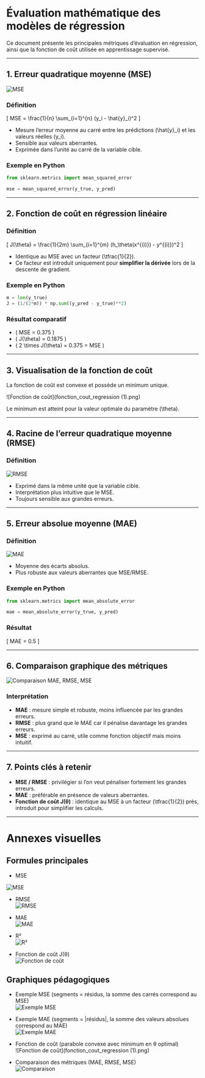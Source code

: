 # Évaluation mathématique des modèles de régression

Ce document présente les principales métriques d’évaluation en régression, ainsi que la fonction de coût utilisée en apprentissage supervisé.

---

## 1. Erreur quadratique moyenne (MSE)

![MSE](formula_mse.png)

### Définition
\[
MSE = \frac{1}{n} \sum_{i=1}^{n} (y_i - \hat{y}_i)^2
\]

- Mesure l’erreur moyenne au carré entre les prédictions \(\hat{y}_i\) et les valeurs réelles \(y_i\).  
- Sensible aux valeurs aberrantes.  
- Exprimée dans l’unité au carré de la variable cible.  

### Exemple en Python
```python
from sklearn.metrics import mean_squared_error

mse = mean_squared_error(y_true, y_pred)
```

---

## 2. Fonction de coût en régression linéaire

### Définition
\[
J(\theta) = \frac{1}{2m} \sum_{i=1}^{m} (h_\theta(x^{(i)}) - y^{(i)})^2
\]

- Identique au MSE avec un facteur \(\tfrac{1}{2}\).  
- Ce facteur est introduit uniquement pour **simplifier la dérivée** lors de la descente de gradient.  

### Exemple en Python
```python
m = len(y_true)
J = (1/(2*m)) * np.sum((y_pred - y_true)**2)
```

### Résultat comparatif
- \( MSE = 0.375 \)  
- \( J(\theta) = 0.1875 \)  
- \( 2 \times J(\theta) = 0.375 = MSE \)  

---

## 3. Visualisation de la fonction de coût

La fonction de coût est convexe et possède un minimum unique.  

![Fonction de coût](fonction_cout_regression (1).png)  

Le minimum est atteint pour la valeur optimale du paramètre \(\theta\).  

---

## 4. Racine de l’erreur quadratique moyenne (RMSE)

### Définition

![RMSE](formula_rmse.png)

- Exprimé dans la même unité que la variable cible.  
- Interprétation plus intuitive que le MSE.  
- Toujours sensible aux grandes erreurs.  

---

## 5. Erreur absolue moyenne (MAE)

### Définition

![MAE](formula_mae.png)

- Moyenne des écarts absolus.  
- Plus robuste aux valeurs aberrantes que MSE/RMSE.  

### Exemple en Python
```python
from sklearn.metrics import mean_absolute_error

mae = mean_absolute_error(y_true, y_pred)
```

### Résultat
\[
MAE = 0.5
\]

---

## 6. Comparaison graphique des métriques

![Comparaison MAE, RMSE, MSE](comparaison_MAE_MSE_RMSE.png)  

### Interprétation
- **MAE** : mesure simple et robuste, moins influencée par les grandes erreurs.  
- **RMSE** : plus grand que le MAE car il pénalise davantage les grandes erreurs.  
- **MSE** : exprimé au carré, utile comme fonction objectif mais moins intuitif.  

---

## 7. Points clés à retenir

- **MSE / RMSE** : privilégier si l’on veut pénaliser fortement les grandes erreurs.  
- **MAE** : préférable en présence de valeurs aberrantes.  
- **Fonction de coût J(θ)** : identique au MSE à un facteur \(\tfrac{1}{2}\) près, introduit pour simplifier les calculs.  


---

# Annexes visuelles

## Formules principales
- MSE  

![MSE](formula_mse.png)

- RMSE  
![RMSE](formula_rmse.png)

- MAE  
![MAE](formula_mae.png)

- R²  
![R²](formula_r2.png)

- Fonction de coût J(θ)  
![Fonction de coût](formula_cost.png)

## Graphiques pédagogiques
- Exemple MSE (segments = résidus, la somme des carrés correspond au MSE)  
![Exemple MSE](mse_exemple.png)

- Exemple MAE (segments = |résidus|, la somme des valeurs absolues correspond au MAE)  
![Exemple MAE](mae_exemple.png)

- Fonction de coût (parabole convexe avec minimum en θ optimal)  
![Fonction de coût](fonction_cout_regression (1).png)

- Comparaison des métriques (MAE, RMSE, MSE)  
![Comparaison](comparaison_MAE_MSE_RMSE.png)
